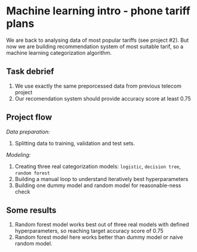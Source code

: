 # Machine learning intro - phone tariff plans

We are back to analysing data of most popular tariffs (see project #2).
But now we are building recommendation system of most suitable tarif, so a machine learning categorization algorithm.

## Task debrief
1. We use exactly the same preporcessed data from previous telecom project
1. Our recomendation system should provide accuracy score at least 0.75

## Project flow
_Data preparation:_
1. Splitting data to training, validation and test sets.

_Modeling:_
1. Creating three real categorization models: `logistic`, `decision tree`, `random forest`
1. Building a manual loop to understand iteratively best hyperparameters
1. Building one dummy model and random model for reasonable-ness check

## Some results
1. Random forest model works best out of three real models with defined hyperparameters, so reaching target accuracy score of 0.75
1. Random forest model here works better than dummy model or naive random model.
